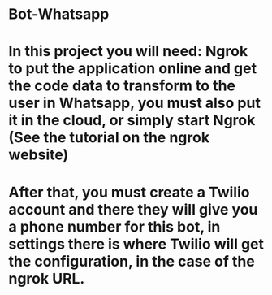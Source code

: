 # Bot-Whatsapp
# In this project you will need: Ngrok to put the application online and get the code data to transform to the user in Whatsapp, you must also put it in the cloud, or simply start Ngrok (See the tutorial on the ngrok website)
# After that, you must create a Twilio account and there they will give you a phone number for this bot, in settings there is where Twilio will get the configuration, in the case of the ngrok URL.